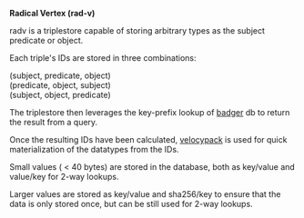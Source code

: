 **Radical Vertex (rad-v)**

radv is a triplestore capable of storing arbitrary
types as the subject predicate or object.


Each triple's IDs are stored in three combinations:

(subject, predicate, object)  
(predicate, object, subject)  
(subject, object, predicate)  

The triplestore then leverages the key-prefix
lookup of [badger](https://github.com/dgraph-io/badger)
db to return the result from a query.

Once the resulting IDs have been calculated,
[velocypack](https://github.com/arangodb/go-velocypack)
is used for quick materialization of the datatypes from the IDs.

Small values ( < 40 bytes) are stored in the database,
both as key/value and value/key for 2-way lookups.

Larger values are stored as key/value and sha256/key to ensure
that the data is only stored once, but can be still used for
2-way lookups.
